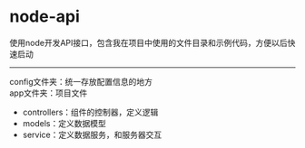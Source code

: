 # node-api
使用node开发API接口，包含我在项目中使用的文件目录和示例代码，方便以后快速启动  
***
config文件夹：统一存放配置信息的地方  
app文件夹：项目文件
* controllers：组件的控制器，定义逻辑
* models：定义数据模型
* service：定义数据服务，和服务器交互
